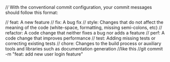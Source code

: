 // With the conventional commit configuration, your commit messages should follow this format:

// feat: A new feature
// fix: A bug fix
// style: Changes that do not affect the meaning of the code (white-space, formatting, missing semi-colons, etc)
// refactor: A code change that neither fixes a bug nor adds a feature
// perf: A code change that improves performance
// test: Adding missing tests or correcting existing tests
// chore: Changes to the build process or auxiliary tools and libraries such as documentation generation
//like this
//git commit -m "feat: add new user login feature"
